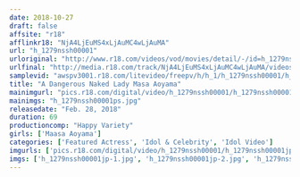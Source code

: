 ```yaml
---
date: 2018-10-27
draft: false
affsite: "r18"
afflinkr18: "NjA4LjEuMS4xLjAuMC4wLjAuMA"
url: "h_1279nssh00001"
urloriginal: "http://www.r18.com/videos/vod/movies/detail/-/id=h_1279nssh00001"
urlfinal: "http://media.r18.com/track/NjA4LjEuMS4xLjAuMC4wLjAuMA/videos/vod/movies/detail/-/id=h_1279nssh00001"
samplevid: "awspv3001.r18.com/litevideo/freepv/h/h_1/h_1279nssh00001/h_1279nssh00001_dmb_w.mp4"
title: "A Dangerous Naked Lady Masa Aoyama"
mainimgurl: "pics.r18.com/digital/video/h_1279nssh00001/h_1279nssh00001ps.jpg"
mainimgs: "h_1279nssh00001ps.jpg"
releasedate: "Feb. 28, 2018"
duration: 69
productioncomp: "Happy Variety"
girls: ['Maasa Aoyama']
categories: ['Featured Actress', 'Idol & Celebrity', 'Idol Video']
imgurls: ['pics.r18.com/digital/video/h_1279nssh00001/h_1279nssh00001jp-1.jpg', 'pics.r18.com/digital/video/h_1279nssh00001/h_1279nssh00001jp-2.jpg', 'pics.r18.com/digital/video/h_1279nssh00001/h_1279nssh00001jp-3.jpg', 'pics.r18.com/digital/video/h_1279nssh00001/h_1279nssh00001jp-4.jpg', 'pics.r18.com/digital/video/h_1279nssh00001/h_1279nssh00001jp-5.jpg', 'pics.r18.com/digital/video/h_1279nssh00001/h_1279nssh00001jp-6.jpg', 'pics.r18.com/digital/video/h_1279nssh00001/h_1279nssh00001jp-7.jpg', 'pics.r18.com/digital/video/h_1279nssh00001/h_1279nssh00001jp-8.jpg', 'pics.r18.com/digital/video/h_1279nssh00001/h_1279nssh00001jp-9.jpg', 'pics.r18.com/digital/video/h_1279nssh00001/h_1279nssh00001jp-10.jpg', 'pics.r18.com/digital/video/h_1279nssh00001/h_1279nssh00001jp-11.jpg', 'pics.r18.com/digital/video/h_1279nssh00001/h_1279nssh00001jp-12.jpg', 'pics.r18.com/digital/video/h_1279nssh00001/h_1279nssh00001jp-13.jpg', 'pics.r18.com/digital/video/h_1279nssh00001/h_1279nssh00001jp-14.jpg', 'pics.r18.com/digital/video/h_1279nssh00001/h_1279nssh00001jp-15.jpg', 'pics.r18.com/digital/video/h_1279nssh00001/h_1279nssh00001jp-16.jpg', 'pics.r18.com/digital/video/h_1279nssh00001/h_1279nssh00001jp-17.jpg', 'pics.r18.com/digital/video/h_1279nssh00001/h_1279nssh00001jp-18.jpg', 'pics.r18.com/digital/video/h_1279nssh00001/h_1279nssh00001jp-19.jpg', 'pics.r18.com/digital/video/h_1279nssh00001/h_1279nssh00001jp-20.jpg']
imgs: ['h_1279nssh00001jp-1.jpg', 'h_1279nssh00001jp-2.jpg', 'h_1279nssh00001jp-3.jpg', 'h_1279nssh00001jp-4.jpg', 'h_1279nssh00001jp-5.jpg', 'h_1279nssh00001jp-6.jpg', 'h_1279nssh00001jp-7.jpg', 'h_1279nssh00001jp-8.jpg', 'h_1279nssh00001jp-9.jpg', 'h_1279nssh00001jp-10.jpg', 'h_1279nssh00001jp-11.jpg', 'h_1279nssh00001jp-12.jpg', 'h_1279nssh00001jp-13.jpg', 'h_1279nssh00001jp-14.jpg', 'h_1279nssh00001jp-15.jpg', 'h_1279nssh00001jp-16.jpg', 'h_1279nssh00001jp-17.jpg', 'h_1279nssh00001jp-18.jpg', 'h_1279nssh00001jp-19.jpg', 'h_1279nssh00001jp-20.jpg']
---
```

